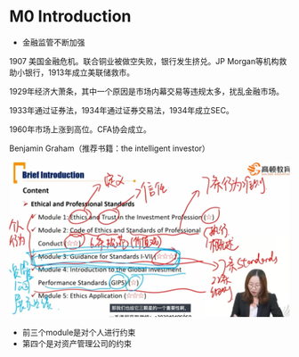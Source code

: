 # M0 Introduction

- 金融监管不断加强

1907 美国金融危机。联合铜业被做空失败，银行发生挤兑。JP Morgan等机构救助小银行，1913年成立美联储救市。

1929年经济大萧条，其中一个原因是市场内幕交易等违规太多，扰乱金融市场。

1933年通过证券法，1934年通过证券交易法，1934年成立SEC。

1960年市场上涨到高位。CFA协会成立。

Benjamin Graham（推荐书籍：the intelligent investor）

![image-20230703075003119](./assets/image-20230703075003119.png)

- 前三个module是对个人进行约束
- 第四个是对资产管理公司的约束
